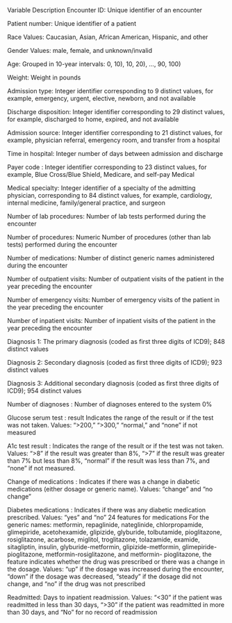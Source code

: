 Variable Description
Encounter ID: Unique identifier of an encounter

Patient number: Unique identifier of a patient

Race Values: Caucasian, Asian, African American, Hispanic, and other

Gender Values: male, female, and unknown/invalid

Age: Grouped in 10-year intervals: 0, 10), 10, 20), …, 90, 100)

Weight: Weight in pounds

Admission type: Integer identifier corresponding to 9 distinct values, for example, emergency, urgent, elective, newborn, and not available

Discharge disposition: Integer identifier corresponding to 29 distinct values, for example, discharged to home, expired, and not available

Admission source: Integer identifier corresponding to 21 distinct values, for example, physician referral, emergency room, and transfer from a hospital

Time in hospital: Integer number of days between admission and discharge

Payer code : Integer identifier corresponding to 23 distinct values, for example, Blue Cross/Blue Shield, Medicare, and self-pay Medical

Medical specialty: Integer identifier of a specialty of the admitting physician, corresponding to 84 distinct values, for example, cardiology, internal medicine, family/general practice, and surgeon

Number of lab procedures: Number of lab tests performed during the encounter

Number of procedures: Numeric Number of procedures (other than lab tests) performed during the encounter

Number of medications: Number of distinct generic names administered during the encounter

Number of outpatient visits: Number of outpatient visits of the patient in the year preceding the encounter

Number of emergency visits: Number of emergency visits of the patient in the year preceding the encounter

Number of inpatient visits: Number of inpatient visits of the patient in the year preceding the encounter

Diagnosis 1: The primary diagnosis (coded as first three digits of ICD9); 848 distinct values

Diagnosis 2: Secondary diagnosis (coded as first three digits of ICD9); 923 distinct values

Diagnosis 3: Additional secondary diagnosis (coded as first three digits of ICD9); 954 distinct values

Number of diagnoses : Number of diagnoses entered to the system 0%

Glucose serum test : result Indicates the range of the result or if the test was not taken. Values: “>200,” “>300,” “normal,” and “none” if not measured

A1c test result : Indicates the range of the result or if the test was not taken. Values: “>8” if the result was greater than 8%, “>7” if the result was greater than 7% but less than 8%, “normal” if the result was less than 7%, and “none” if not measured.

Change of medications : Indicates if there was a change in diabetic medications (either dosage or generic name). Values: “change” and “no change”

Diabetes medications : Indicates if there was any diabetic medication prescribed. Values: “yes” and “no” 24 features for medications For the generic names: metformin, repaglinide, nateglinide, chlorpropamide, glimepiride, acetohexamide, glipizide, glyburide, tolbutamide, pioglitazone, rosiglitazone, acarbose, miglitol, troglitazone, tolazamide, examide, sitagliptin, insulin, glyburide-metformin, glipizide-metformin, glimepiride- pioglitazone, metformin-rosiglitazone, and metformin- pioglitazone, the feature indicates whether the drug was prescribed or there was a change in the dosage. Values: “up” if the dosage was increased during the encounter, “down” if the dosage was decreased, “steady” if the dosage did not change, and “no” if the drug was not prescribed

Readmitted: Days to inpatient readmission. Values: “<30” if the patient was readmitted in less than 30 days, “>30” if the patient was readmitted in more than 30 days, and “No” for no record of readmission